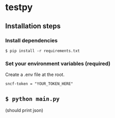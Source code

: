 # testpy

## Installation steps

### Install dependencies

```
$ pip install -r requirements.txt
```

### Set your environment variables (required)

Create a .env file at the root.

```
sncf-token = "YOUR_TOKEN_HERE"
```

## `$ python main.py`

(should print json)
